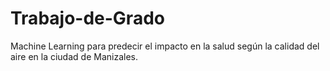 # Trabajo-de-Grado
Machine Learning para predecir el impacto en la salud según la calidad del aire en la ciudad de Manizales.
